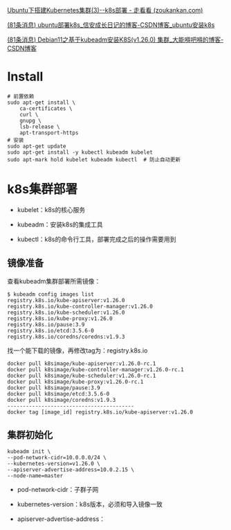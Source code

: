 [Ubuntu下搭建Kubernetes集群(3)--k8s部署 - 走看看 (zoukankan.com)](http://t.zoukankan.com/xl2432-p-10933022.html)

[(81条消息) ubuntu部署k8s_信安成长日记的博客-CSDN博客_ubuntu安装k8s](https://blog.csdn.net/SHELLCODE_8BIT/article/details/122192034)

[(81条消息) Debian11之基于kubeadm安装K8S(v1.26.0) 集群_大能嘚吧嘚的博客-CSDN博客](https://blog.csdn.net/qq_30818545/article/details/128056996)

# Install

```shell
# 前置依赖
sudo apt-get install \
    ca-certificates \
    curl \
    gnupg \
    lsb-release \
    apt-transport-https
# 安装
sudo apt-get update
sudo apt-get install -y kubectl kubeadm kubelet
sudo apt-mark hold kubelet kubeadm kubectl  # 防止自动更新
```

# k8s集群部署

- kubelet：k8s的核心服务

- kubeadm：安装k8s的集成工具

- kubectl：k8s的命令行工具，部署完成之后的操作需要用到

## 镜像准备

查看kubeadm集群部署所需镜像：

```shell
$ kubeadm config images list
registry.k8s.io/kube-apiserver:v1.26.0
registry.k8s.io/kube-controller-manager:v1.26.0
registry.k8s.io/kube-scheduler:v1.26.0
registry.k8s.io/kube-proxy:v1.26.0
registry.k8s.io/pause:3.9
registry.k8s.io/etcd:3.5.6-0
registry.k8s.io/coredns/coredns:v1.9.3
```

找一个能下载的镜像，再修改tag为：registry.k8s.io

```shell
docker pull k8simage/kube-apiserver:v1.26.0-rc.1
docker pull k8simage/kube-controller-manager:v1.26.0-rc.1
docker pull k8simage/kube-scheduler:v1.26.0-rc.1
docker pull k8simage/kube-proxy:v1.26.0-rc.1
docker pull k8simage/pause:3.9
docker pull k8simage/etcd:3.5.6-0
docker pull k8simage/coredns:v1.9.3
-----------------------------------------
docker tag [image_id] registry.k8s.io/kube-apiserver:v1.26.0
```

## 集群初始化

```shell
kubeadm init \
--pod-network-cidr=10.0.0.0/24 \
--kubernetes-version=v1.26.0 \
--apiserver-advertise-address=10.0.2.15 \
--node-name=master
```

- pod-network-cidr：子群子网

- kubernetes-version：k8s版本，必须和导入镜像一致

- apiserver-advertise-address：

